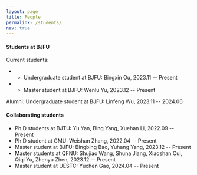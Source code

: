 ```yaml
---
layout: page
title: People
permalink: /students/
nav: true
---
```


#### Students at BJFU

Current students:
- - Undergraduate student at BJFU: Bingxin Ou, 2023.11 -- Present
- - Master student at BJFU: Wenlu Yu, 2023.12 -- Present

<!-- 
- 2023.05 -- present, [Hao Chen](https://scholar.google.com/citations?hl=en&user=tktqkhwAAAAJ&view_op=list_works&sortby=pubdate), PhD @ Carniege Mellon University.
- 2023.03 -- present, Kaijie Zhu, Master @ Institute of Automation, CAS.
-->

Alumni:
Undergraduate student at BJFU: Linfeng Wu, 2023.11 -- 2024.06
<!-- 
- 2023.03 -- 2023.04, Lu Tan, Master @ Tsinghua University.
- 2022.10 -- 2023.03, [Xixu Hu](https://xixuhu.github.io/), Ph.D @ City University of Hong Kong.
- 2022.07 -- 2023.03, [Runkai Zheng](https://scholar.google.com/citations?user=52haRQ0AAAAJ&hl=en), Master @ Chinese University of Hong Kong (Shenzhen).
- 2021.11 -- 2022.10, [Yidong Wang](https://qianlanwyd.github.io/), Master @ Tokyo Institute of Technology. Now: starts his Ph.D in PKU. 
  - Topics: semi-supervised learning, long-tail learning.
  - Publications during internship: NeurIPS'22, ACML'22, COLING'22
- 2021.06 -- 2021.11, [Wang Lu](https://scholar.google.com.hk/citations?user=r0C8zaMAAAAJ&hl=zh-CN), Ph.D @ ICT, Chinese Academy of Sciences. Now: continue his Ph.D in ICT.
  - Topics: domain generalization, federated learning, transfer learning.
  - Publications during internship: TKDE'22, TMLR'22, Ubicomp'22, IEEE TBD'22, ICASSP'22, IJCAI'22 workshop.
- 2020.12 -- 2021.05, [Wenxin Hou](https://houwx.net), Master @ Tokyo Institute of Technology. Now: SDE at Microsoft.
  - Topics: speech recognition, semi-supervised learning.
  - Publications during internship: NeurIPS'21, TASLP'22, Interspeech'21.
- 2020.10 -- 2020.11, Danni Li, Bachelor @ City University of Hong Kong. Now: Amazon.
- 2020.05 -- 2020.09, Yuntao Du, Ph.D @ Nanjing University. Now: continue his Ph.D in NJU.
  - Topics: domain adaptation, time series analysis.
  - Publications during internship: CIKM'21.
- 2019.10 -- 2020.01, Weixin Lu, Bachelor @ Peking University. Now: Master @ New York University.
-->

#### Collaborating students
- Ph.D students at BJTU: Yu Yan, Bing Yang, Xuehan Li, 2022.09 -- Present
- Ph.D student at GMU: Weishan Zhang, 2022.04 -- Present
- Master student at BJFU: Bingbing Bao, Yuhang Yang, 2023.12 -- Present
- Master students at QFNU: Shujiao Wang, Shuna Jiang, Xiaoshan Cui, Qiqi Yu, Zhenyu Zhen, 2023.12 -- Present
- Master student at UESTC: Yuchen Gao, 2024.04 -- Present

  
<!-- 
- Ph.D students at ICT, CAS: Xin Qin, Wang Lu, Yuxin Zhang.
- Master student at Tsinghua University: Lu Tan.
- Ph.D student at Institute of Acoustics, CAS: Han Zhu.
- Ph.D student at Carnegie Mellon University: Hao Chen.
- Master/Ph.D students at Institute of Automation, CAS: YiFan Zhang, Kaijie Zhu.
- Ph.D student at University of Tokyo: Yivan Zhang.
-->
